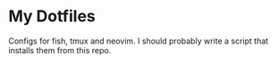 # My Dotfiles
Configs for fish, tmux and neovim. I should probably write a script that installs them from this repo.
